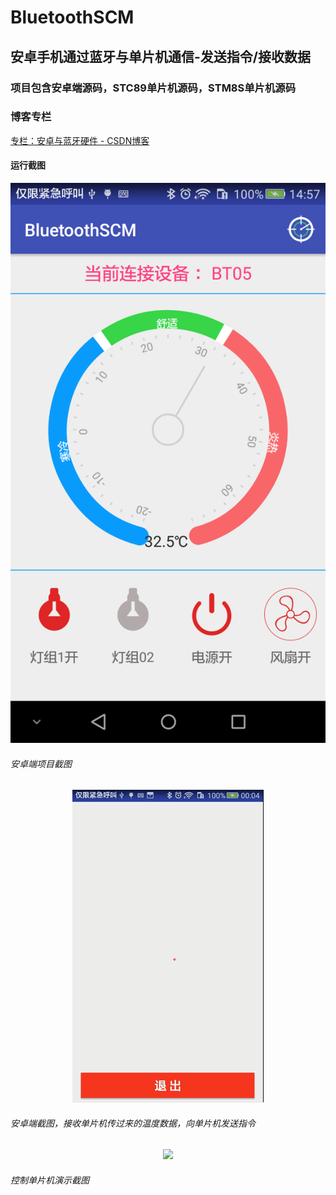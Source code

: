 # BluetoothSCM
安卓手机通过蓝牙与单片机通信-发送指令/接收数据  
------------------------------------------
### 项目包含安卓端源码，STC89单片机源码，STM8S单片机源码                                             
### 博客专栏
  [专栏：安卓与蓝牙硬件 - CSDN博客](https://blog.csdn.net/column/details/25558.html)

#### 运行截图  

<div align="center">
<img src="https://github.com/1989Jiangtao/BluetoothSCM/blob/master/screenshots/device-2018-09-15-145745.png"></img>
</div>


###### 安卓端项目截图
<div align="center">     
<img src="https://github.com/1989Jiangtao/BluetoothSCM/blob/master/screenshots/%E8%93%9D%E7%89%99cjt.gif"></img>
</div>

###### 安卓端截图，接收单片机传过来的温度数据，向单片机发送指令

<div align="center">
  <img src="https://github.com/1989Jiangtao/BluetoothSCM/blob/master/screenshots/%E8%93%9D%E7%89%99%E5%8D%95%E7%89%87%E6%9C%BA%E6%8E%A7%E5%88%B6LED.gif"></img>
</div>

###### 控制单片机演示截图
